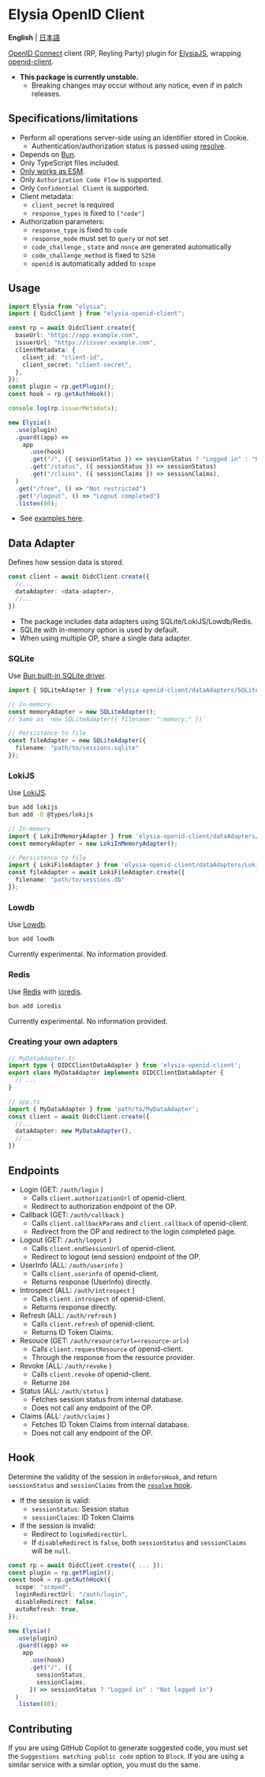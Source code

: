 # Elysia OpenID Client

**English** | [日本語](README.ja.md)

[OpenID Connect](https://openid.net/) client (RP, Reyling Party) plugin for [ElysiaJS](https://elysiajs.com/), wrapping [openid-client](https://github.com/panva/node-openid-client).

- **This package is currently unstable.**
  - Breaking changes may occur without any notice, even if in patch releases.

## Specifications/limitations

- Perform all operations server-side using an identifier stored in Cookie.
  - Authentication/authorization status is passed using [resolve](https://elysiajs.com/life-cycle/before-handle.html#resolve).
- Depends on [Bun](https://bun.sh/).
- Only TypeScript files included.
- [Only works as ESM](https://gist.github.com/sindresorhus/a39789f98801d908bbc7ff3ecc99d99c).
- Only `Authorization Code Flow` is supported.
- Only `Confidential Client` is supported.
- Client metadata:
  - `client_secret` is required
  - `response_types` is fixed to `["code"]`
- Authorization parameters:
  - `response_type` is fixed to `code`
  - `response_mode` must set to `query` or not set
  - `code_challenge` , `state` and `nonce` are generated automatically
  - `code_challenge_method` is fixed to `S256`
  - `openid` is automatically added to `scope`

## Usage

```typescript
import Elysia from "elysia";
import { OidcClient } from "elysia-openid-client";

const rp = await OidcClient.create({
  baseUrl: "https://app.example.com",
  issuerUrl: "https://issuer.example.com",
  clientMetadata: {
    client_id: "client-id",
    client_secret: "client-secret",
  },
});
const plugin = rp.getPlugin();
const hook = rp.getAuthHook();

console.log(rp.issuerMetadata);

new Elysia()
  .use(plugin)
  .guard((app) =>
    app
      .use(hook)
      .get("/", ({ sessionStatus }) => sessionStatus ? "Logged in" : "Restricted")
      .get("/status", ({ sessionStatus }) => sessionStatus)
      .get("/claims", ({ sessionClaims }) => sessionClaims),
  )
  .get("/free", () => "Not restricted")
  .get("/logout", () => "Logout completed")
  .listen(80);
```

- See [examples here](https://github.com/macropygia/elysia-openid-client/tree/main/examples).

## Data Adapter

Defines how session data is stored.

```typescript
const client = await OidcClient.create({
  //...
  dataAdapter: <data-adapter>,
  //...
})
```

- The package includes data adapters using SQLite/LokiJS/Lowdb/Redis.
- SQLite with in-memory option is used by default.
- When using multiple OP, share a single data adapter.

### SQLite

Use [Bun built-in SQLite driver](https://bun.sh/docs/api/sqlite).

```typescript
import { SQLiteAdapter } from 'elysia-openid-client/dataAdapters/SQLiteAdapter';

// In-memory
const memoryAdapter = new SQLiteAdapter();
// Same as `new SQLiteAdapter({ filename: ":memory:" })`

// Persistence to file
const fileAdapter = new SQLiteAdapter({
  filename: "path/to/sessions.sqlite"
});

```

### LokiJS

Use [LokiJS](https://techfort.github.io/LokiJS/).

```bash
bun add lokijs
bun add -D @types/lokijs
```

```typescript
// In-memory
import { LokiInMemoryAdapter } from 'elysia-openid-client/dataAdapters/LokiInMemoryAdapter';
const memoryAdapter = new LokiInMemoryAdapter();

// Persistence to file
import { LokiFileAdapter } from 'elysia-openid-client/dataAdapters/LokiFileAdapter';
const fileAdapter = await LokiFileAdapter.create({
  filename: "path/to/sessions.db"
});
```

### Lowdb

Use [Lowdb](https://github.com/typicode/lowdb).

```bash
bun add lowdb
```

Currently experimental. No information provided.

### Redis

Use [Redis](https://redis.io/) with [ioredis](https://github.com/redis/ioredis).

```bash
bun add ioredis
```

Currently experimental. No information provided.

### Creating your own adapters

```typescript
// MyDataAdapter.ts
import type { OIDCClientDataAdapter } from 'elysia-openid-client';
export class MyDataAdapter implements OIDCClientDataAdapter {
  // ...
}

// app.ts
import { MyDataAdapter } from 'path/to/MyDataAdapter';
const client = await OidcClient.create({
  //...
  dataAdapter: new MyDataAdapter(),
  //...
})
```

## Endpoints

- Login (GET: `/auth/login` )
  - Calls `client.authorizationUrl` of openid-client.
  - Redirect to authorization endpoint of the OP.
- Callback (GET: `/auth/callback` )
  - Calls `client.callbackParams` and `client.callback` of openid-client.
  - Redirect from the OP and redirect to the login completed page.
- Logout (GET: `/auth/logout` )
  - Calls `client.endSessionUrl` of openid-client.
  - Redirect to logout (end session) endpoint of the OP.
- UserInfo (ALL: `/auth/userinfo` )
  - Calls `client.userinfo` of openid-client.
  - Returns response (UserInfo) directly.
- Introspect  (ALL: `/auth/introspect` )
  - Calls `client.introspect` of openid-client.
  - Returns response directly.
- Refresh (ALL: `/auth/refresh` )
  - Calls `client.refresh` of openid-client.
  - Returns ID Token Claims.
- Resouce (GET: `/auth/resource?url=<resource-url>`)
  - Calls `client.requestResource` of openid-client.
  - Through the response from the resource provider.
- Revoke (ALL: `/auth/revoke` )
  - Calls `client.revoke` of openid-client.
  - Returne `204`
- Status (ALL: `/auth/status` )
  - Fetches session status from internal database.
  - Does not call any endpoint of the OP.
- Claims (ALL: `/auth/claims` )
  - Fetches ID Token Claims from internal database.
  - Does not call any endpoint of the OP.

## Hook

Determine the validity of the session in `onBeforeHook`, and return `sessionStatus` and `sessionClaims` from the [`resolve` hook](https://elysiajs.com/life-cycle/before-handle.html#resolve).

- If the session is valid:
  - `sessionStatus`: Session status
  - `sessionClaims`: ID Token Claims
- If the session is invalid:
  - Redirect to `loginRedirectUrl`.
  - If `disableRedirect` is `false`, both `sessionStatus` and `sessionClaims` will be `null`.

```typescript
const rp = await OidcClient.create({ ... });
const plugin = rp.getPlugin();
const hook = rp.getAuthHook({
  scope: "scoped",
  loginRedirectUrl: "/auth/login",
  disableRedirect: false,
  autoRefresh: true,
});

new Elysia()
  .use(plugin)
  .guard((app) =>
    app
      .use(hook)
      .get("/", ({
        sessionStatus,
        sessionClaims,
      }) => sessionStatus ? "Logged in" : "Not logged in")
  )
  .listen(80);
```

## Contributing

If you are using GitHub Copilot to generate suggested code, you must set the `Suggestions matching public code` option to `Block`. If you are using a similar service with a similar option, you must do the same.
